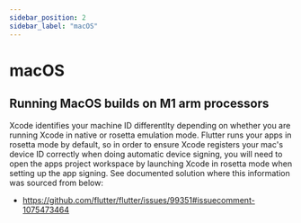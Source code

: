 ```yaml
---
sidebar_position: 2
sidebar_label: "macOS"
---
```


# macOS


## Running MacOS builds on M1 arm processors

Xcode identifies your machine ID differentlty depending on whether you are running Xcode in native or rosetta emulation mode. Flutter runs your apps in rosetta mode by default, so in order to ensure Xcode registers your mac's device ID correctly when doing automatic device signing, you will need to open the apps project workspace by launching Xcode in rosetta mode when setting up the app signing. See documented solution where this information was sourced from below:

- https://github.com/flutter/flutter/issues/99351#issuecomment-1075473464